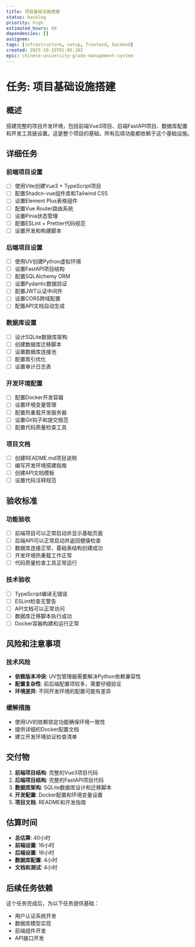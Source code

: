 ```yaml
---
title: 项目基础设施搭建
status: backlog
priority: high
estimated_hours: 40
dependencies: []
assignee:
tags: [infrastructure, setup, frontend, backend]
created: 2025-10-15T01:05:20Z
epic: chinese-university-grade-management-system
---
```


# 任务: 项目基础设施搭建

## 概述
搭建完整的项目开发环境，包括前端Vue3项目、后端FastAPI项目、数据库配置和开发工具链设置。这是整个项目的基础，所有后续功能都依赖于这个基础设施。

## 详细任务

### 前端项目设置
- [ ] 使用Vite创建Vue3 + TypeScript项目
- [ ] 配置Shadcn-vue组件库和Tailwind CSS
- [ ] 设置Element Plus表格组件
- [ ] 配置Vue Router路由系统
- [ ] 设置Pinia状态管理
- [ ] 配置ESLint + Prettier代码规范
- [ ] 设置开发和构建脚本

### 后端项目设置
- [ ] 使用UV创建Python虚拟环境
- [ ] 设置FastAPI项目结构
- [ ] 配置SQLAlchemy ORM
- [ ] 设置Pydantic数据验证
- [ ] 配置JWT认证中间件
- [ ] 设置CORS跨域配置
- [ ] 配置API文档自动生成

### 数据库设置
- [ ] 设计SQLite数据库架构
- [ ] 创建数据库迁移脚本
- [ ] 设置数据库连接池
- [ ] 配置索引优化
- [ ] 设置审计日志表

### 开发环境配置
- [ ] 配置Docker开发容器
- [ ] 设置环境变量管理
- [ ] 配置热重载开发服务器
- [ ] 设置Git钩子和提交规范
- [ ] 配置代码质量检查工具

### 项目文档
- [ ] 创建README.md项目说明
- [ ] 编写开发环境搭建指南
- [ ] 创建API文档模板
- [ ] 设置代码注释规范

## 验收标准

### 功能验收
- [ ] 前端项目可以正常启动并显示基础页面
- [ ] 后端API可以正常启动并返回健康检查
- [ ] 数据库连接正常，基础表结构创建成功
- [ ] 开发环境热重载工作正常
- [ ] 代码质量检查工具正常运行

### 技术验收
- [ ] TypeScript编译无错误
- [ ] ESLint检查无警告
- [ ] API文档可以正常访问
- [ ] 数据库迁移脚本执行成功
- [ ] Docker容器构建和运行正常

## 风险和注意事项

### 技术风险
- **依赖版本冲突**: UV包管理器需要解决Python依赖兼容性
- **配置复杂性**: 前后端配置项较多，需要仔细验证
- **环境差异**: 不同开发环境的配置可能有差异

### 缓解措施
- 使用UV的依赖锁定功能确保环境一致性
- 提供详细的Docker配置文档
- 建立开发环境验证检查清单

## 交付物

1. **前端项目结构**: 完整的Vue3项目代码
2. **后端项目结构**: 完整的FastAPI项目代码
3. **数据库架构**: SQLite数据库设计和迁移脚本
4. **开发配置**: Docker配置和环境变量设置
5. **项目文档**: README和开发指南

## 估算时间
- **总估算**: 40小时
- **前端设置**: 16小时
- **后端设置**: 16小时
- **数据库配置**: 4小时
- **文档和测试**: 4小时

## 后续任务依赖
这个任务完成后，为以下任务提供基础：
- 用户认证系统开发
- 数据库模型实现
- 前端组件开发
- API接口开发